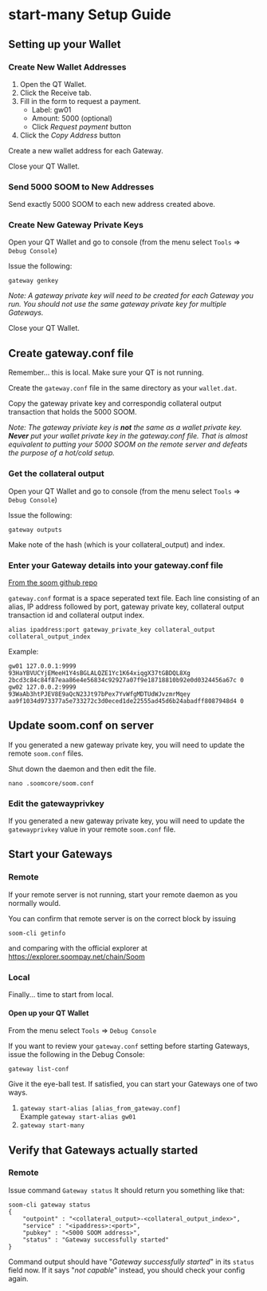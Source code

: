 # start-many Setup Guide

## Setting up your Wallet

### Create New Wallet Addresses

1. Open the QT Wallet.
2. Click the Receive tab.
3. Fill in the form to request a payment.
    * Label: gw01
    * Amount: 5000 (optional)
    * Click *Request payment* button
5. Click the *Copy Address* button

Create a new wallet address for each Gateway.

Close your QT Wallet.

### Send 5000 SOOM to New Addresses

Send exactly 5000 SOOM to each new address created above.

### Create New Gateway Private Keys

Open your QT Wallet and go to console (from the menu select `Tools` => `Debug Console`)

Issue the following:

```gateway genkey```

*Note: A gateway private key will need to be created for each Gateway you run. You should not use the same gateway private key for multiple Gateways.*

Close your QT Wallet.

## <a name="gatewayconf"></a>Create gateway.conf file

Remember... this is local. Make sure your QT is not running.

Create the `gateway.conf` file in the same directory as your `wallet.dat`.

Copy the gateway private key and correspondig collateral output transaction that holds the 5000 SOOM.

*Note: The gateway priviate key is **not** the same as a wallet private key. **Never** put your wallet private key in the gateway.conf file. That is almost equivalent to putting your 5000 SOOM on the remote server and defeats the purpose of a hot/cold setup.*

### Get the collateral output

Open your QT Wallet and go to console (from the menu select `Tools` => `Debug Console`)

Issue the following:

```gateway outputs```

Make note of the hash (which is your collateral_output) and index.

### Enter your Gateway details into your gateway.conf file
[From the soom github repo](https://github.com/soompay/soom/blob/master/doc/gateway_conf.md)

`gateway.conf` format is a space seperated text file. Each line consisting of an alias, IP address followed by port, gateway private key, collateral output transaction id and collateral output index.

```
alias ipaddress:port gateway_private_key collateral_output collateral_output_index
```

Example:

```
gw01 127.0.0.1:9999 93HaYBVUCYjEMeeH1Y4sBGLALQZE1Yc1K64xiqgX37tGBDQL8Xg 2bcd3c84c84f87eaa86e4e56834c92927a07f9e18718810b92e0d0324456a67c 0
gw02 127.0.0.2:9999 93WaAb3htPJEV8E9aQcN23Jt97bPex7YvWfgMDTUdWJvzmrMqey aa9f1034d973377a5e733272c3d0eced1de22555ad45d6b24abadff8087948d4 0
```

## Update soom.conf on server

If you generated a new gateway private key, you will need to update the remote `soom.conf` files.

Shut down the daemon and then edit the file.

```nano .soomcore/soom.conf```

### Edit the gatewayprivkey
If you generated a new gateway private key, you will need to update the `gatewayprivkey` value in your remote `soom.conf` file.

## Start your Gateways

### Remote

If your remote server is not running, start your remote daemon as you normally would. 

You can confirm that remote server is on the correct block by issuing

```soom-cli getinfo```

and comparing with the official explorer at https://explorer.soompay.net/chain/Soom

### Local

Finally... time to start from local.

#### Open up your QT Wallet

From the menu select `Tools` => `Debug Console`

If you want to review your `gateway.conf` setting before starting Gateways, issue the following in the Debug Console:

```gateway list-conf```

Give it the eye-ball test. If satisfied, you can start your Gateways one of two ways.

1. `gateway start-alias [alias_from_gateway.conf]`  
Example ```gateway start-alias gw01```
2. `gateway start-many`

## Verify that Gateways actually started

### Remote

Issue command `Gateway status`
It should return you something like that:
```
soom-cli gateway status
{
    "outpoint" : "<collateral_output>-<collateral_output_index>",
    "service" : "<ipaddress>:<port>",
    "pubkey" : "<5000 SOOM address>",
    "status" : "Gateway successfully started"
}
```
Command output should have "_Gateway successfully started_" in its `status` field now. If it says "_not capable_" instead, you should check your config again.

